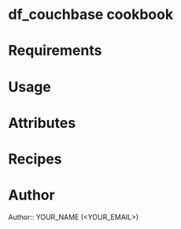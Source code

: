 # df_couchbase cookbook

# Requirements

# Usage

# Attributes

# Recipes

# Author

Author:: YOUR_NAME (<YOUR_EMAIL>)
